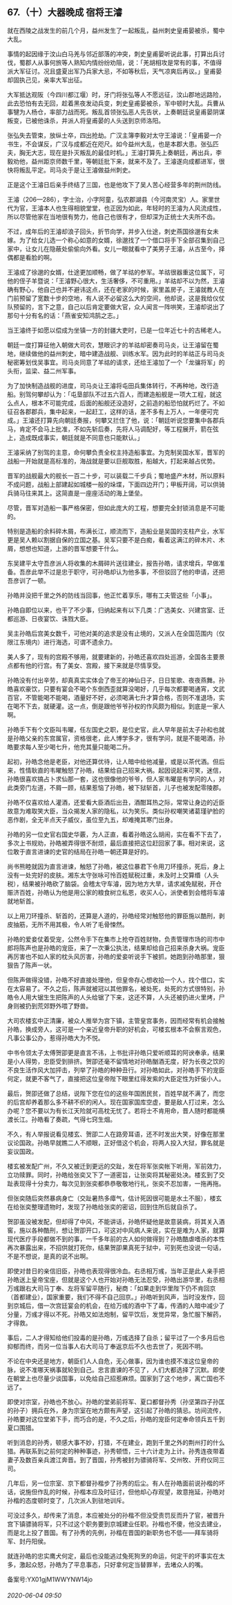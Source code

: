 ## 67.（十）大器晚成 宿将王濬
就在西陵之战发生的前几个月，益州发生了一起叛乱，益州刺史皇甫晏被杀，蜀中大乱。



事情的起因缘于汶山白马羌与邻近部落的冲突，刺史皇甫晏听说此事，打算出兵讨伐，蜀郡人从事何旅等人熟知内情纷纷劝阻，说：「羌胡相攻是常有的事，不值得派大军征讨。况且盛夏出军乃兵家大忌，不如等秋后，天气凉爽后再议。」皇甫晏却固执己见，亲率大军出征。



大军抵达观阪（今四川都江堰）时，牙门将张弘等人不愿远征，汶山郡地远路险，此去恐怕有去无回，趁着黑夜发动兵变，刺史皇甫晏被杀，军中顿时大乱。兵曹从事犍为人杨仓，率部力战而死。叛乱首领张弘恶人先告状，上奏朝廷说皇甫晏阴谋叛变，已被他诛杀，并派人将皇甫晏的人头送到京师洛阳。



张弘失去管束，放纵士卒，四出抢劫。广汉主簿李毅对太守王濬说：「皇甫晏一介书生，不会谋反，广汉与成都近在咫尺。如今益州大乱，也是本郡大患。张弘匹夫，胸无大志，现在是扑灭叛乱的最佳时机。」王濬打算先上奏朝廷，再出兵，李毅劝他，益州距京师数千里，等朝廷批下来，就来不及了。王濬遂向成都进军，很快将叛乱平定。司马炎于是让王濬做益州刺史。



正是这个王濬日后亲手终结了三国，也是他攻下了吴人苦心经营多年的荆州防线。



王濬（206—286），字士治，小字阿童，弘农郡湖县（今河南灵宝）人。家里世代为官，王濬本人也生得相貌堂堂，也正因为如此，年轻时的王濬为人风流成性，所以尽管他家在当地很有势力，他自己也很有才，但却深为正统士大夫所不齿。



不过，成年后的王濬却浪子回头，折节向学，并步入仕途，刺史燕国徐邈有女未嫁。为了给女儿选一个称心如意的女婿，徐邈找了一个借口将手下全部召集到自己家中，让女儿在隐蔽处偷偷向外看。女儿一眼就看中了美男子王濬，从古至今，择偶都是看脸的啊。



王濬成了徐邈的女婿，仕途更加顺畅，做了羊祜的参军。羊祜很器重这位属下，可他的侄子羊暨说：「王濬野心很大，生活奢侈，不可重用。」羊祜却不以为然，王濬确有野心，他自己也并不避讳这点，还在老家的时候，家里盖房子，王濬就教人在门前预留了宽数十步的空地，有人说不必留这么大的空间，他却说，这是我给仪仗队预留的，言下之意，自己以后肯定要做大官，众人闻言一阵哄笑，王濬却说出了那句十分有名的话：「燕雀安知鸿鹄之志。」



当王濬终于如愿以偿成为坐镇一方的封疆大吏时，已是一位年近七十的古稀老人。



朝廷一度打算征他入朝做大司农，慧眼识才的羊祜却密奏司马炎，让王濬留在蜀地，继续做他的益州刺史，暗中建造战舰、训练水军。因为此时的羊祜正与司马炎秘密筹划伐吴事宜。司马炎同意了羊祜的请求，还给王濬加了一个「龙骧将军」的头衔，监梁、益二州军事。



为了加快制造战舰的进度，司马炎让王濬将屯田兵集体转行，不再种地，改行造船。别驾何攀却认为：「屯垦部队不过五六百人，而建造船舰是一项大工程，就这么点人，根本不可能完成，后面的船舰还没造好，之前造的船恐怕就朽烂了。不如征召各郡郡兵，集中起来，一起赶工，这样的话，差不多有上万人，一年便可完成。」王濬还打算先向朝廷奏报，何攀又拦住了他，说：「朝廷听说您要集中各郡兵马，肯定不会马上批准，不如先斩后奏，先将人马调配好，等工程展开，箭在弦上，造成既成事实，朝廷就是不同意也只能默认。」



王濬采纳了别驾的主意，命何攀负责全权主持造船事宜。为克制吴国水军，晋军的战船一开始就是高标准的，海战就是要以巨舰取胜，船越大，打起来越占优势。



晋军的战舰最大的舰长一百二十步，可以装载二千步兵；蜀地盛产木材，所以原料不成问题，战船上部建起如城楼一般的垛堞，下面四边开门；甲板开阔，可以供骑兵骑马往来其上。这简直是一座座活动的海上堡垒。



尽管，晋军对造船一事严格保密，但如此庞大的工程，想要完全封锁消息是不可能的。



特别是造船的余料碎木屑，布满长江，顺流而下，造船业是吴国的支柱产业，水军更是吴人赖以割据自保的立国之基。吴军只要不是白痴，看着这满江的碎木片、木屑，想想也知道，上游的晋军想要干什么。



东吴建平太守吾彦派人将收集的木屑碎片送往建业，报告孙皓，请求增兵，早做准备。吾彦此举不过是忠于职守，可孙皓却认为他多事，不但驳回了他的申请，还把吾彦训了一顿。



孙皓并没把千里之外的防线当回事，他正忙着享乐，哪有工夫管这些「小事」。



孙皓自即位以来，也干了不少事，归纳起来有以下几类：广选美女、兴建宫室、迁都巡游、日夜宴饮、诛戮大臣。



吴主孙皓后宫美女数千，可他对美的追求是没有止境的，又派人在全国范围内（仅限江东境内）进行海选，可谓不遗余力。



美人多了，现有的宫殿不够用，就要建新的，孙皓还喜欢四处巡游，全国各主要景点都有他的行宫。有了美女、宫殿，接下来就是尽情享受。



孙皓没有付出辛劳，却真真实实体会了帝王的神仙日子，日日笙歌、夜夜燕舞。孙皓喜欢豪饮，只要有宴会不喝个东倒西歪就算没喝好，几乎每次都要喝通宵，文武百官，不管能喝不能喝，酒量好不好，必须喝满七升才算合格，否则不准退场，实在喝不下去，就硬灌。这一点，倒是跟他爷爷孙权的作风颇为相似。到底是一家人啊。



孙皓手下有个文臣叫韦曜，任左国史之职，是位史官，此人早年是前太子孙和也就是孙皓父亲的东宫属官，资格很老，此人博学多才，很有学问，就是不能喝酒，孙皓要求每人至少喝七升，他充其量只能喝二升。



起初，孙皓念他是老臣，对他还算优待，让人暗中给他减量，或是以茶代酒。但后来，性情耿直的韦曜触怒了孙皓，结果给自己招来大祸。起因说起来可笑，迷信，孙皓很喜欢搞占卜求仙那一套，这也很像他的爷爷，但人家韦曜是有学问的人，对此类旁门左道，不屑一顾，结果惹恼了孙皓，被下狱斩首，儿子也被发配零陵郡。



孙皓不仅喜欢给人灌酒，还爱看大臣酒后出丑，酒酣耳热之际，常常让身边的近臣故意为难取笑大臣，当众揭发人家的隐私，以为笑乐。类似孙权嘲笑诸葛瑾驴脸的恶作剧，全无半点天子威仪，虽位至九五，却难掩其寒门出身。



孙皓的另一位史官右国史华覈，为人正直，看着孙皓这么胡闹，实在看不下去了，多次上书规劝，孙皓被弄得很不耐烦，最后直接把这位赶回家了事。相对来说，这位敢于直言进谏的史官的结局在孙皓一朝还算是好的。



尚书熊睦就因为直言进谏，触怒了孙皓，被这位暴君下令用刀环撞杀，死后，身上没有一处完好的皮肤。湘东太守张咏可怜百姓赋税过重，未及时上交算缗（人头税），结果被孙皓砍了脑袋。会稽太守车濬，因为地方大旱，请求减免赋税，开仓赈济百姓，孙皓认为他是用公家的粮食树立私恩，收买人心，派使者到会稽将车濬就地斩首。



以上用刀环撞杀、斩首的，还算是人道的，孙皓经常对触怒他的罪臣施以酷刑，剥皮抽筋，无所不用其极，令人听了毛骨悚然。



孙皓的爱妾仗着受宠，公然令手下在集市上抢夺百姓财物，负责管理市场的司市中郎将陈声也是孙皓的宠臣，来了一次秉公执法，结果却给自己招来杀身大祸。宠臣再厉害也不如人家的枕头风厉害，孙皓的爱妾听说手下被抓，她跑到孙皓那里，狠狠告了陈声一状。



但陈声做得没错，孙皓不好直接处理他，但皇帝存心想收拾一个人，找个借口，实在太容易了。不久之后，陈声就被冠以其他罪名，被处死，处死的方式很特别，孙皓令人用大锯生生把陈声的人头给锯了下来，这还不算，人头还被扔进火里烤，尸身则被扔到荒郊野外喂了野兽。



大司农楼玄中正清廉，被众人推举为宫下镇，主管皇宫事务，因而经常有机会接触孙皓，换成旁人，这可是一个亲近皇帝升职的好机会，可楼玄根本不会察言观色，凡事公事公办，惹得孙皓大为不悦。



中书令领太子太傅贺卲更是直言不讳，上书批评孙皓只爱听顺耳的阿谀奉承，结果是小人得势，忠臣受到排挤。贺卲还毫不留情地对孙皓酗酒无度，好为长夜之饮的不良生活作风大加抨击，列举了孙皓的种种丑行。对孙皓如此，对孙皓手下的宠臣何定，就更不客气了，直接把这位皇帝陛下眼里红得发紫的大臣定性为奸佞小人。



最后，贺卲还做了总结，说陛下您在位的这些年国困民贫，百姓早就不满了，而您的后宫却养着那么多不耕不织的闲人。现在国家国库空虚，要是敌人打过来，怎么办呢？您不要以为有长江天险就可高枕无忧了。若将士不肯用命，晋人随时都能横渡长江。孙皓看了奏疏，气得七窍生烟。



不久，有人举报说看见楼玄、贺卲二人在路旁耳语，还不时发出大笑，好像在那里议论国政。孙皓早就瞧二人不顺眼，正好借这个机会，将两人投入大狱，罪名就是妄议国政。



楼玄被发配广州，不久又被迁到更远的交趾，发在将军张奕帐下听用，军前效力，立功赎罪。同时，孙皓给张奕又下了一道密旨，让张奕将其秘密处决。楼玄到了交趾表现得十分卖力，每次见到张奕都恭恭敬敬地行礼，张奕不忍加害，一拖再拖。



但张奕随后突然暴病身亡（交趾暑热多瘴气，估计死因很可能是水土不服），楼玄在给张奕整理遗物时，发现了孙皓给张奕的密诏，回到住所后就自杀了。



贺卲虽没被发配，但却得了中风，不能讲话，孙皓怀疑他是故意装病，将其关入酒窖，施以各种酷刑，想让贺卲开口，可这对中风病人来说，实在是难为人家，就算现代医疗手段都做不到的事，一千多年前的古人如何做得到？孙皓酷虐嗜杀的本性再次暴露出来，不招供就打死你，结果贺卲果真死于狱中，可到死也没说一句话，不是不想说，是真的说不出啊。



即使对昔日的亲信旧臣，孙皓也表现得很冷血。右丞相万彧，当年正是此人亲手把孙皓送上皇帝宝座，但就是这个人也开始对孙皓无法忍受，孙皓出游华里，右丞相万彧跟右大司马丁奉、左将军留平随行，秘商：「如果走到华里陛下仍不肯回京（首都建业），国家重要，我们不得不自己回京。」孙皓听到风声，当时没发作，回到京城后，借一次宫廷宴会的机会，在给万彧的酒中下了毒，传酒的人暗中减少了分量，万彧才得以不死。孙皓又如法炮制，留平饮后，发觉异常，急忙服下解药，才得救。



事后，二人才得知给他们投毒的是孙皓，万彧选择了自杀；留平过了一个多月后也抑郁而终，而另一位当事人右大司马丁奉返京后不久也去世了，死因不明。



不论在中央还是地方，朝臣们人人自危，无心做事，因为谁也摸不准这位皇帝的脉，说不准哪天祸事就轮到自己。忠言直谏的不见了，人们大都选择了沉默。即使在朝堂上也尽量少谈国事，以免给自己招惹麻烦。国家到了这个地步，离亡国也不远了。



即使对宗室，孙皓也不放心。孙皓的堂弟前将军、夏口都督孙秀（孙坚第四子孙匡的孙子）拥兵在外，身为宗室在地方颇有声望，这引起了孙皓的猜忌。坊间流传，孙皓要对这位堂弟下手，而巧合的是，不久之后，孙皓的宠臣何定奉命领兵五千到夏口围猎。



听到消息的孙秀，顿感大事不妙，打猎，不在建业，跑到千里之外的荆州打的什么猎。再联系到之前何定的种种事迹，孙秀顿悟，三十六计走为上计。孙秀连夜带着妻子及数百亲兵渡江奔晋。到了晋国，孙秀被封为骠骑将军、交州牧、开府仪同三司。



几年后，另一位宗室、京下都督孙楷步了孙秀的后尘。有人在孙皓面前说孙楷的坏话，说施但作乱的时候，孙楷本应及时征讨，但他却心存观望，故意拖延，孙皓对孙楷的态度顿时变了，几次派人到驻地训斥。



可没过多久，却传来了消息，本应被处分的孙楷不但没受责罚反而升了官，被晋升宫下镇骠骑将军，只不过这个职务要到京城建业任职。孙楷也不傻，他没去建业，而是北上投了晋国。有了孙秀的先例，孙楷在晋国的新职务也不低——拜车骑将军、封丹阳侯。



就连孙皓的忠实鹰犬何定，最后也没能逃过兔死狗烹的命运，何定干的坏事实在太多，激起众怒，孙皓为了平息事态，只好拿何定当替罪羊，去堵众人的嘴。



备案号:YX01gjM1WWYNW14jo


###### 2020-06-04 09:50
